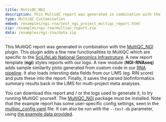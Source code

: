 ```yaml
---
title: MultiQC_NGI
description: This MultiQC report was generated in combination with the MultiQC_NGI plugin.
type: MultiQC Customisation
embed: /examples/ngi-rna/test_ngi_project_multiqc_report.html
zip: /examples/ngi-rna/multiqc_report.zip
data: /examples/ngi-rna/data.zip
---
```


This MultiQC report was generated in combination with the [MultiQC_NGI](https://github.com/NationalGenomicsInfrastructure/MultiQC_NGI) plugin. This plugin adds a few new functionalities to MultiQC which are specific to the [SciLifeLab National Genomics Infrastruture](https://www.scilifelab.se/platforms/ngi/). A new report template (**ngi**) styles reports with our logo. A new module (**NGI-RNAseq**) adds sample similarity plots generated from custom code in our [RNA pipeline](https://github.com/SciLifeLab/NGI-RNAseq). It also loads intersting data fields from our LIMS (eg. RIN score) and puts these into the report. Finally, it saves the parsed biofinformatics summary results back in the LIMS for multi-project meta analyses.

You can download this report and / or the logs used to generate it, to try running MultiQC yourself. The [MultiQC_NGI](https://github.com/NationalGenomicsInfrastructure/MultiQC_NGI) package must be installed. Note that the example report has some user-specific config settings, seen in the [multiqc_config.yaml](/examples/ngi-rna/multiqc_config.yaml) file. It can also be run with the `--test-db` parameter, using [the example data provided](/examples/ngi-rna/ngi_db_data.json).
